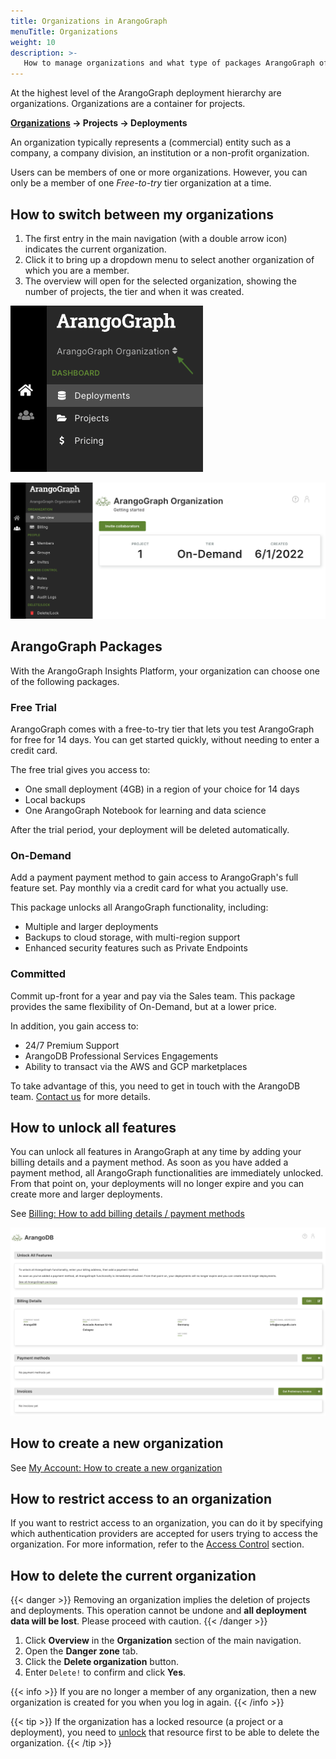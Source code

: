 ```yaml
---
title: Organizations in ArangoGraph
menuTitle: Organizations
weight: 10
description: >-
   How to manage organizations and what type of packages ArangoGraph offers
---
```

At the highest level of the ArangoGraph deployment hierarchy are organizations.
Organizations are a container for projects.

**<u>Organizations</u> → Projects → Deployments**

An organization typically represents a (commercial) entity such as a company,
a company division, an institution or a non-profit organization.

Users can be members of one or more organizations. However, you can only be a
member of one _Free-to-try_ tier organization at a time.

## How to switch between my organizations

1. The first entry in the main navigation (with a double arrow icon) indicates
   the current organization.
2. Click it to bring up a dropdown menu to select another organization of which you
   are a member.
3. The overview will open for the selected organization, showing the number of
   projects, the tier and when it was created.

![ArangoGraph Organization Switcher](../../../images/arangograph-organization-switcher.png)

![ArangoGraph Organization Overview](../../../images/arangograph-organization-overview.png)

## ArangoGraph Packages

With the ArangoGraph Insights Platform, your organization can choose one of the
following packages.

### Free Trial

ArangoGraph comes with a free-to-try tier that lets you test ArangoGraph for
free for 14 days. You can get started quickly, without needing to enter a
credit card.

The free trial gives you access to:
- One small deployment (4GB) in a region of your choice for 14 days
- Local backups
- One ArangoGraph Notebook for learning and data science

After the trial period, your deployment will be deleted automatically.

### On-Demand

Add a payment payment method to gain access to ArangoGraph's full feature set.
Pay monthly via a credit card for what you actually use.

This package unlocks all ArangoGraph functionality, including:
- Multiple and larger deployments
- Backups to cloud storage, with multi-region support
- Enhanced security features such as Private Endpoints

### Committed

Commit up-front for a year and pay via the Sales team. This package provides
the same flexibility of On-Demand, but at a lower price. 

In addition, you gain access to:
- 24/7 Premium Support
- ArangoDB Professional Services Engagements
- Ability to transact via the AWS and GCP marketplaces

To take advantage of this, you need to get in touch with the ArangoDB
team. [Contact us](https://www.arangodb.com/contact/) for more details.

## How to unlock all features

You can unlock all features in ArangoGraph at any time by adding your billing
details and a payment method. As soon as you have added a payment method, all
ArangoGraph functionalities are immediately unlocked. From that point on, your
deployments will no longer expire and you can create more and larger deployments.

See [Billing: How to add billing details / payment methods](billing.md)

![ArangoGraph Billing](../../../images/arangograph-billing.png)

## How to create a new organization

See [My Account: How to create a new organization](../my-account.md#how-to-create-a-new-organization)

## How to restrict access to an organization

If you want to restrict access to an organization, you can do it by specifying which authentication providers are accepted for users trying to access the organization. For more information, refer to the [Access Control](../security-and-access-control/_index.md#restricting-access-to-organizations) section.

## How to delete the current organization

{{< danger >}}
Removing an organization implies the deletion of projects and deployments.
This operation cannot be undone and **all deployment data will be lost**.
Please proceed with caution.
{{< /danger >}}

1. Click **Overview** in the **Organization** section of the main navigation.
2. Open the **Danger zone** tab.
3. Click the **Delete organization** button.
4. Enter `Delete!` to confirm and click **Yes**.

{{< info >}}
If you are no longer a member of any organization, then a new organization is
created for you when you log in again.
{{< /info >}}

{{< tip >}}
If the organization has a locked resource (a project or a deployment), you need to [unlock](../security-and-access-control/_index.md#locked-resources)
that resource first to be able to delete the organization.
{{< /tip >}}
